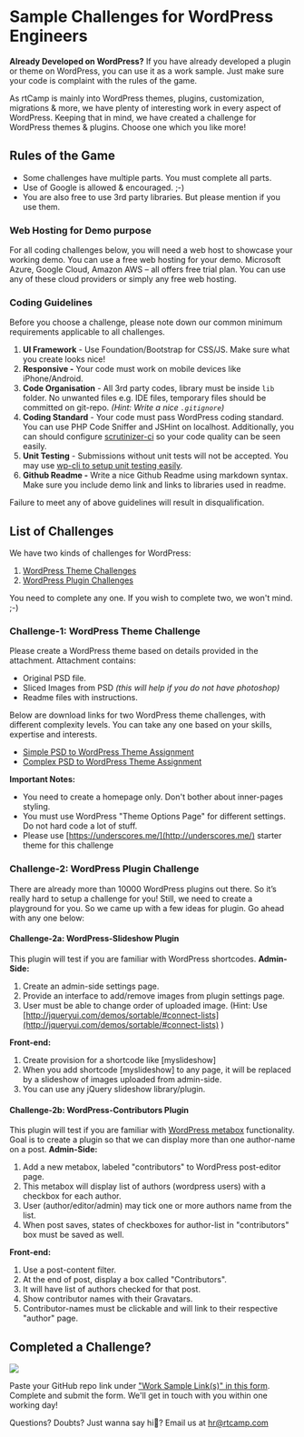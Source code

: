 # Sample Challenges for WordPress Engineers

**Already Developed on WordPress?** If you have already developed a plugin or theme on WordPress, you can use it as a work sample. Just make sure your code is complaint with the rules of the game.

As rtCamp is mainly into WordPress themes, plugins, customization, migrations & more, we have plenty of interesting work in every aspect of WordPress. Keeping that in mind, we have created a challenge for WordPress themes & plugins. Choose one which you like more!

Rules of the Game
-----------------

*   Some challenges have multiple parts. You must complete all parts.
*   Use of Google is allowed & encouraged. ;-)
*   You are also free to use 3rd party libraries. But please mention if you use them.

### Web Hosting for Demo purpose

For all coding challenges below, you will need a web host to showcase your working demo. You can use a free web hosting for your demo. Microsoft Azure, Google Cloud, Amazon AWS – all offers free trial plan. You can use any of these cloud providers or simply any free web hosting.

### Coding Guidelines

Before you choose a challenge, please note down our common minimum requirements applicable to all challenges.

1.  **UI Framework** - Use Foundation/Bootstrap for CSS/JS. Make sure what you create looks nice!
2.  **Responsive -** Your code must work on mobile devices like iPhone/Android.
3.  **Code Organisation** - All 3rd party codes, library must be inside `lib` folder. No unwanted files e.g. IDE files, temporary files should be committed on git-repo. _(Hint: Write a nice `.gitignore`)_
4.  **Coding Standard** - Your code must pass WordPress coding standard. You can use PHP Code Sniffer and JSHint on localhost. Additionally, you can should configure [scrutinizer-ci](https://scrutinizer-ci.com/) so your code quality can be seen easily.
5.  **Unit Testing** - Submissions without unit tests will not be accepted. You may use [wp-cli to setup unit testing easily](http://wp-cli.org/blog/plugin-unit-tests.html).
6.  **Github Readme -** Write a nice Github Readme using markdown syntax. Make sure you include demo link and links to libraries used in readme.

Failure to meet any of above guidelines will result in disqualification.

List of Challenges
------------------

We have two kinds of challenges for WordPress:

1.  [WordPress Theme Challenges](#challenge-1-wordpress-theme-challenge)
2.  [WordPress Plugin Challenges](#challenge-2-wordpress-plugin-challenge)

You need to complete any one. If you wish to complete two, we won't mind. ;-)

### Challenge-1: WordPress Theme Challenge

Please create a WordPress theme based on details provided in the attachment. Attachment contains:

*   Original PSD file.
*   Sliced Images from PSD _(this will help if you do not have photoshop)_
*   Readme files with instructions.

Below are download links for two WordPress theme challenges, with different complexity levels. You can take any one based on your skills, expertise and interests.

*   [Simple PSD to WordPress Theme Assignment](https://github.com/rtCamp/hiring-assignments/raw/master/WordPress-Engineer/PSD-to-WordPress-Simple-HomePage-Only.zip "Download Assignment")
*   [Complex PSD to WordPress Theme Assignment](https://github.com/rtCamp/hiring-assignments/raw/master/WordPress-Engineer/PSD-to-WordPress-Complex-Home-Page-Only.zip "Download Assignment")

**Important Notes:**

*   You need to create a homepage only. Don't bother about inner-pages styling.
*   You must use WordPress "Theme Options Page" for different settings. Do not hard code a lot of stuff.
*   Please use [https://underscores.me/](http://underscores.me/) starter theme for this challenge



### Challenge-2: WordPress Plugin Challenge

There are already more than 10000 WordPress plugins out there. So it’s really hard to setup a challenge for you! Still, we need to create a playground for you. So we came up with a few ideas for plugin. Go ahead with any one below:

#### Challenge-2a: WordPress-Slideshow Plugin

This plugin will test if you are familiar with WordPress shortcodes. **Admin-Side:**

1.  Create an admin-side settings page.
2.  Provide an interface to add/remove images from plugin settings page.
3.  User must be able to change order of uploaded image. (Hint: Use [http://jqueryui.com/demos/sortable/#connect-lists](http://jqueryui.com/demos/sortable/#connect-lists) )

**Front-end:**

1.  Create provision for a shortcode like \[myslideshow\]
2.  When you add shortcode \[myslideshow\] to any page, it will be replaced by a slideshow of images uploaded from admin-side.
3.  You can use any jQuery slideshow library/plugin.

#### Challenge-2b: WordPress-Contributors Plugin

This plugin will test if you are familiar with [WordPress metabox](http://codex.wordpress.org/Function_Reference/add_meta_box) functionality. Goal is to create a plugin so that we can display more than one author-name on a post. **Admin-Side:**

1.  Add a new metabox, labeled "contributors" to WordPress post-editor page.
2.  This metabox will display list of authors (wordpress users) with a checkbox for each author.
3.  User (author/editor/admin) may tick one or more authors name from the list.
4.  When post saves, states of checkboxes for author-list in "contributors" box must be saved as well.

**Front-end:**

1.  Use a post-content filter.
2.  At the end of post, display a box called "Contributors".
3.  It will have list of authors checked for that post.
4.  Show contributor names with their Gravatars.
5.  Contributor-names must be clickable and will link to their respective "author" page.

Completed a Challenge?
----------------------

![](https://media.githubusercontent.com/media/rtCamp/hiring-assignments/master/img/hello-there.jpg)

Paste your GitHub repo link under ["Work Sample Link(s)" in this form](https://careers.rtcamp.com/wordpress-engineer/#application-form---wordpress-engineer). Complete and submit the form. We'll get in touch with you within one working day!

Questions? Doubts? Just wanna say hi🖖? Email us at [hr@rtcamp.com](mailto:hr@rtcamp.com)